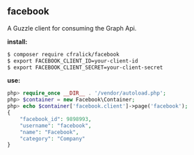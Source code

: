 facebook
---  

A Guzzle client for consuming the Graph Api. 

__install:__  
```bash
$ composer require cfralick/facebook
$ export FACEBOOK_CLIENT_ID=your-client-id
$ export FACEBOOK_CLIENT_SECRET=your-client-secret
```  

__use:__  
```php
php> require_once __DIR__ . '/vendor/autoload.php';
php> $container = new Facebook\Container;
php> echo $container['facebook.client']->page('facebook');
{
    "facebook_id": 9898993, 
    "username": "facebook", 
    "name": "Facebook",
    "category": "Company"
}
```

